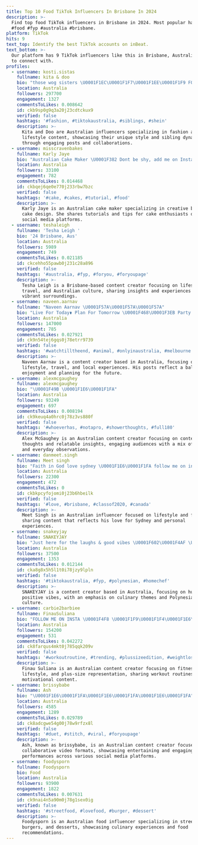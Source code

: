 ```yaml
---
title: Top 10 Food TikTok Influencers In Brisbane In 2024
description: >-
  Find top food TikTok influencers in Brisbane in 2024. Most popular hashtags:
  #food #fyp #australia #brisbane.
platform: TikTok
hits: 9
text_top: Identify the best TikTok accounts on inBeat.
text_bottom: >-
  Our platform has 9 TikTok influencers like this in Brisbane, Australia for you
  to connect with.
profiles:
  - username: kosti.sistas
    fullname: kita & doo
    bio: "those wog sisters \U0001F1EC\U0001F1F7\U0001F1EE\U0001F1F9 FOLLOW IG: @nikitakosti_ & @danielakosti_ bris, aus"
    location: Australia
    followers: 297700
    engagement: 1327
    commentsToLikes: 0.008642
    id: ckb9sp0g9q3a20j23cdtckux9
    verified: false
    hashtags: '#fashion, #tiktokaustralia, #siblings, #shein'
    description: >-
      Kita and Doo are Australian influencers specializing in fashion and
      lifestyle content, showcasing their unique style and sibling dynamic
      through engaging posts and collaborations.
  - username: misscravenbakes
    fullname: Karly Jaye
    bio: "Australian Cake Maker \U0001F382 Dont be shy, add me on Insta I reply to all comments"
    location: Australia
    followers: 33100
    engagement: 782
    commentsToLikes: 0.014468
    id: ckbqej6qe0e770j233rbw7bzc
    verified: false
    hashtags: '#cake, #cakes, #tutorial, #food'
    description: >-
      Karly Jaye is an Australian cake maker specializing in creative baking and
      cake design. She shares tutorials and tips for cake enthusiasts on her
      social media platforms.
  - username: teshaleigh
    fullname: 'Tesha Leigh '
    bio: '24 Brisbane, Aus'
    location: Australia
    followers: 5989
    engagement: 749
    commentsToLikes: 0.021185
    id: ckcehho55pawb0j231c28a896
    verified: false
    hashtags: '#australia, #fyp, #foryou, #foryoupage'
    description: >-
      Tesha Leigh is a Brisbane-based content creator focusing on lifestyle,
      travel, and Australian culture, sharing insights and experiences from her
      vibrant surroundings.
  - username: naveen.aarnav
    fullname: "Naveen Aarnav \U0001F57A\U0001F57A\U0001F57A"
    bio: "Live For Today⚱️ Plan For Tomorrow \U0001F468‍\U0001F3EB Party Tonight \U0001F37B"
    location: Australia
    followers: 147000
    engagement: 785
    commentsToLikes: 0.027921
    id: ck9n54tej6gqs0j78etrr9739
    verified: false
    hashtags: '#watchtilltheend, #animal, #onlyinaustralia, #melbourne'
    description: >-
      Naveen Aarnav is a content creator based in Australia, focusing on
      lifestyle, travel, and local experiences. His posts reflect a balance of
      enjoyment and planning for the future.
  - username: alexmcgaughey
    fullname: alexmcgaughey
    bio: "\U0001F49B \U0001F1E6\U0001F1FA"
    location: Australia
    followers: 93249
    engagement: 697
    commentsToLikes: 0.008194
    id: ck9keuq4a0hrc0j78z3vs880f
    verified: false
    hashtags: '#whoeverhas, #notapro, #showerthoughts, #full180'
    description: >-
      Alex McGaughey is an Australian content creator focusing on contemporary
      thoughts and relatable insights, engaging audiences with a mix of humor
      and everyday observations.
  - username: danmeet.singh
    fullname: Meet singh
    bio: "Faith in God love sydney \U0001F1E6\U0001F1FA follow me on instagram \U0001F446\U0001F3FB\U0001F446\U0001F3FB\U0001F607"
    location: Australia
    followers: 22300
    engagement: 472
    commentsToLikes: 0
    id: ckbkpcyfojomi0j23b6hbeilk
    verified: false
    hashtags: '#love, #brisbane, #classof2020, #canada'
    description: >-
      Meet Singh is an Australian influencer focused on lifestyle and faith,
      sharing content that reflects his love for Sydney and personal
      experiences.
  - username: snakeyjay
    fullname: SNAKEYJAY
    bio: "Just here for the laughs & good vibes \U0001F602\U0001F4AF \U0001F4CDBNE"
    location: Australia
    followers: 37500
    engagement: 1353
    commentsToLikes: 0.012144
    id: cka8g8x5h5l1t0i78jzy9lpln
    verified: false
    hashtags: '#tiktokaustralia, #fyp, #polynesian, #homechef'
    description: >-
      SNAKEYJAY is a content creator based in Australia, focusing on humor and
      positive vibes, with an emphasis on culinary themes and Polynesian
      culture.
  - username: carbie2barbiee
    fullname: FinauSuliana
    bio: "FOLLOW ME ON INSTA \U0001F4F8 \U0001F1F9\U0001F1F4\U0001F1E6\U0001F1FA \U0001D405 \U0001D408 \U0001D40D \U0001D400 \U0001D414 \U0001D412 \U0001D414 \U0001D40B \U0001D408 \U0001D400 \U0001D40D \U0001D400 \U0001F319"
    location: Australia
    followers: 154200
    engagement: 531
    commentsToLikes: 0.042272
    id: ck8farqus4mkt0j785qqk209v
    verified: false
    hashtags: '#workoutroutine, #trending, #plussizeedition, #weightloss'
    description: >-
      Finau Suliana is an Australian content creator focusing on fitness,
      lifestyle, and plus-size representation, sharing workout routines and
      motivational content.
  - username: brissybabe
    fullname: Ash
    bio: "\U0001F1E6\U0001F1FA\U0001F1E6\U0001F1FA\U0001F1E6\U0001F1FA"
    location: Australia
    followers: 4585
    engagement: 1289
    commentsToLikes: 0.029789
    id: ck8adcgwe54g00j78w9rfzx8l
    verified: false
    hashtags: '#duet, #stitch, #viral, #foryoupage'
    description: >-
      Ash, known as brissybabe, is an Australian content creator focused on
      collaborative video formats, showcasing entertaining and engaging
      performances across various social media platforms.
  - username: foodysporn
    fullname: Foodysporn
    bio: Food
    location: Australia
    followers: 93900
    engagement: 1822
    commentsToLikes: 0.007631
    id: ck9nai4n5a90m0j78g1sex0ig
    verified: false
    hashtags: '#streetfood, #lovefood, #burger, #dessert'
    description: >-
      Foodysporn is an Australian food influencer specializing in street food,
      burgers, and desserts, showcasing culinary experiences and food
      recommendations.
---
```


